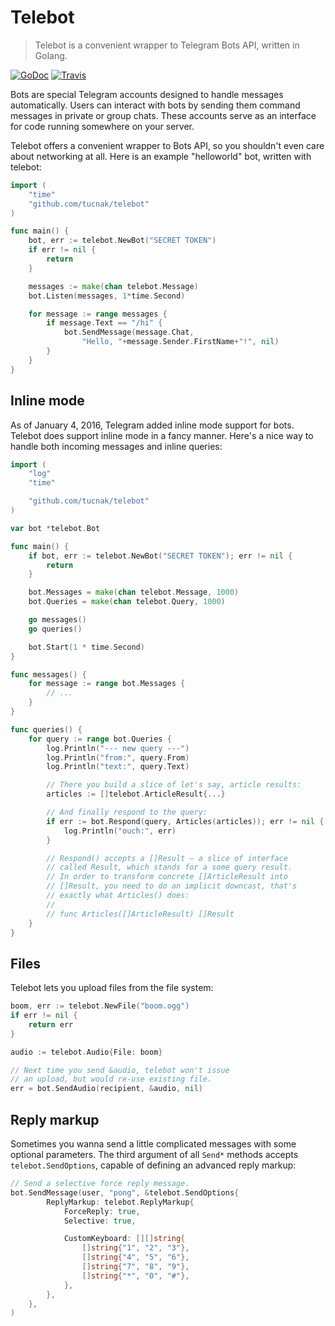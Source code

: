 # Telebot
>Telebot is a convenient wrapper to Telegram Bots API, written in Golang.

[![GoDoc](https://godoc.org/github.com/tucnak/telebot?status.svg)](https://godoc.org/github.com/tucnak/telebot)
[![Travis](https://travis-ci.org/tucnak/telebot.svg?branch=master)](https://travis-ci.org/tucnak/telebot)

Bots are special Telegram accounts designed to handle messages automatically. Users can interact with bots by sending them command messages in private or group chats. These accounts serve as an interface for code running somewhere on your server.

Telebot offers a convenient wrapper to Bots API, so you shouldn't even care about networking at all. Here is an example "helloworld" bot, written with telebot:
```go
import (
    "time"
    "github.com/tucnak/telebot"
)

func main() {
    bot, err := telebot.NewBot("SECRET TOKEN")
    if err != nil {
        return
    }

    messages := make(chan telebot.Message)
    bot.Listen(messages, 1*time.Second)

    for message := range messages {
        if message.Text == "/hi" {
            bot.SendMessage(message.Chat,
                "Hello, "+message.Sender.FirstName+"!", nil)
        }
    }
}
```

## Inline mode
As of January 4, 2016, Telegram added inline mode support for bots. Telebot does support inline mode in a fancy manner. Here's a nice way to handle both incoming messages and inline queries:
```go
import (
	"log"
    "time"

    "github.com/tucnak/telebot"
)

var bot *telebot.Bot

func main() {
    if bot, err := telebot.NewBot("SECRET TOKEN"); err != nil {
        return
    }

	bot.Messages = make(chan telebot.Message, 1000)
	bot.Queries = make(chan telebot.Query, 1000)

	go messages()
	go queries()

    bot.Start(1 * time.Second)
}

func messages() {
	for message := range bot.Messages {
		// ...
	}
}

func queries() {
	for query := range bot.Queries {
		log.Println("--- new query ---")
		log.Println("from:", query.From)
		log.Println("text:", query.Text)

		// There you build a slice of let's say, article results:
		articles := []telebot.ArticleResult{...}

		// And finally respond to the query:
		if err := bot.Respond(query, Articles(articles)); err != nil {
			log.Println("ouch:", err)
		}

		// Respond() accepts a []Result — a slice of interface
		// called Result, which stands for a some query result.
		// In order to transform concrete []ArticleResult into
		// []Result, you need to do an implicit downcast, that's
		// exactly what Articles() does:
		//
		// func Articles([]ArticleResult) []Result
	}
}
```

## Files

Telebot lets you upload files from the file system:
```go
boom, err := telebot.NewFile("boom.ogg")
if err != nil {
    return err
}

audio := telebot.Audio{File: boom}

// Next time you send &audio, telebot won't issue
// an upload, but would re-use existing file.
err = bot.SendAudio(recipient, &audio, nil)
```

## Reply markup

Sometimes you wanna send a little complicated messages with some optional parameters. The third argument of all `Send*` methods accepts `telebot.SendOptions`, capable of defining an advanced reply markup:
```go
// Send a selective force reply message.
bot.SendMessage(user, "pong", &telebot.SendOptions{
        ReplyMarkup: telebot.ReplyMarkup{
            ForceReply: true,
            Selective: true,

			CustomKeyboard: [][]string{
				[]string{"1", "2", "3"},
				[]string{"4", "5", "6"},
				[]string{"7", "8", "9"},
				[]string{"*", "0", "#"},
			},
        },
    },
)
```
